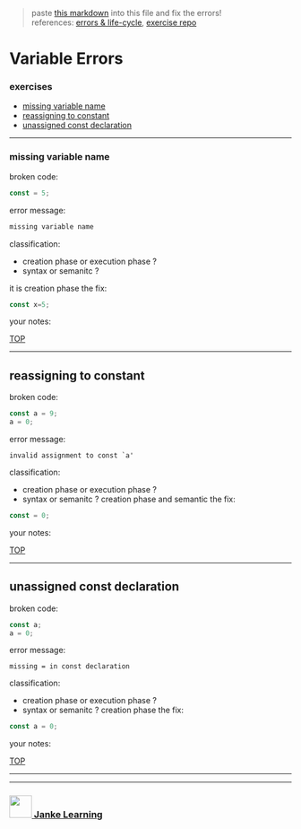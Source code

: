 > paste [this markdown](https://raw.githubusercontent.com/janke-learning/error-exercises/master/const.md) into this file and fix the errors!      
> references: [errors & life-cycle](https://github.com/janke-learning/errors-and-life-cycle), [exercise repo](https://github.com/janke-learning/errors)

# Variable Errors


### exercises
* [missing variable name](#missing-variable-name)
* [reassigning to constant](#reassigning-to-constant)
* [unassigned const declaration](#unassigned-const-declaration)

---

### missing variable name

broken code:
```js
const = 5;
```
error message:
```js
missing variable name
```
classification:
* creation phase or execution phase ?
* syntax or semanitc ?

it is creation phase 
the fix:
```js
const x=5;
```
your notes:

[TOP](#variable-errors)

---


## reassigning to constant

broken code:
```js
const a = 9;
a = 0;
```
error message:
```
invalid assignment to const `a'
```
classification:
* creation phase or execution phase ?
* syntax or semanitc ?
creation phase and semantic 
the fix:
```js
const = 0;
```
your notes:

[TOP](#variable-errors)

---


## unassigned const declaration

broken code:
```js
const a;
a = 0;
```
error message:
```
missing = in const declaration
```
classification:
* creation phase or execution phase ?
* syntax or semanitc ?
creation phase
the fix:
```js
const a = 0;
```
your notes:

[TOP](#variable-errors)

___
___
### <a href="http://janke-learning.org" target="_blank"><img src="https://user-images.githubusercontent.com/18554853/50098409-22575780-021c-11e9-99e1-962787adaded.png" width="40" height="40"></img> Janke Learning</a>
